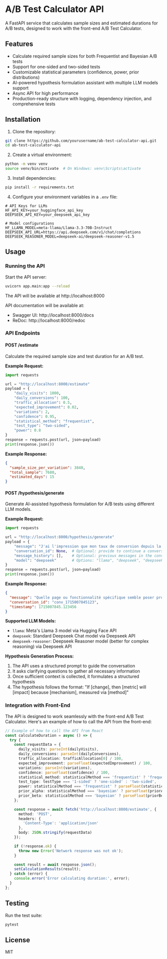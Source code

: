 # A/B Test Calculator API

A FastAPI service that calculates sample sizes and estimated durations for A/B tests, designed to work with the front-end A/B Test Calculator.

## Features

- Calculate required sample sizes for both Frequentist and Bayesian A/B tests
- Support for one-sided and two-sided tests
- Customizable statistical parameters (confidence, power, prior distributions)
- AI-powered hypothesis formulation assistant with multiple LLM models support
- Async API for high performance
- Production-ready structure with logging, dependency injection, and comprehensive tests

## Installation

1. Clone the repository:
```bash
git clone https://github.com/yourusername/ab-test-calculator-api.git
cd ab-test-calculator-api
```

2. Create a virtual environment:
```bash
python -m venv venv
source venv/bin/activate  # On Windows: venv\Scripts\activate
```

3. Install dependencies:
```bash
pip install -r requirements.txt
```

4. Configure your environment variables in a `.env` file:
```
# API Keys for LLMs
HF_API_KEY=your_huggingface_api_key
DEEPSEEK_API_KEY=your_deepseek_api_key

# Model configurations
HF_LLAMA_MODEL=meta-llama/Llama-3.3-70B-Instruct
DEEPSEEK_API_URL=https://api.deepseek.com/v1/chat/completions
DEEPSEEK_REASONER_MODEL=deepseek-ai/deepseek-reasoner-v1.5
```

## Usage

### Running the API

Start the API server:

```bash
uvicorn app.main:app --reload
```

The API will be available at http://localhost:8000

API documentation will be available at:
- Swagger UI: http://localhost:8000/docs
- ReDoc: http://localhost:8000/redoc

### API Endpoints

#### POST /estimate

Calculate the required sample size and test duration for an A/B test.

**Example Request:**

```python
import requests

url = "http://localhost:8000/estimate"
payload = {
    "daily_visits": 1000,
    "daily_conversions": 100,
    "traffic_allocation": 0.5,
    "expected_improvement": 0.02,
    "variations": 2,
    "confidence": 0.95,
    "statistical_method": "frequentist",
    "test_type": "two-sided",
    "power": 0.8
}
response = requests.post(url, json=payload)
print(response.json())
```

**Example Response:**

```json
{
  "sample_size_per_variation": 3840,
  "total_sample": 7680,
  "estimated_days": 15
}
```

#### POST /hypothesis/generate

Generate AI-assisted hypothesis formulation for A/B tests using different LLM models.

**Example Request:**

```python
import requests

url = "http://localhost:8000/hypothesis/generate"
payload = {
    "message": "J'ai l'impression que mon taux de conversion depuis la page produit a chuté, peut-être que la position du CTA est mal positionnée.",
    "conversation_id": None,  # Optional: provide to continue a conversation
    "message_history": [],    # Optional: previous messages in the conversation
    "model": "deepseek"       # Options: "llama", "deepseek", "deepseek-reasoner"
}
response = requests.post(url, json=payload)
print(response.json())
```

**Example Response:**

```json
{
  "message": "Quelle page ou fonctionnalité spécifique semble poser problème? Pourriez-vous me donner plus de détails sur cette page produit?",
  "conversation_id": "conv_1715007845123",
  "timestamp": 1715007845.123456
}
```

**Supported LLM Models:**
- `llama`: Meta's Llama 3 model via Hugging Face API
- `deepseek`: Standard Deepseek Chat model via Deepseek API
- `deepseek-reasoner`: Deepseek Reasoner model (better for complex reasoning) via Deepseek API

**Hypothesis Generation Process:**
1. The API uses a structured prompt to guide the conversation
2. It asks clarifying questions to gather all necessary information
3. Once sufficient context is collected, it formulates a structured hypothesis
4. The hypothesis follows the format: "If [change], then [metric] will [impact] because [mechanism], measured via [method]"

### Integration with Front-End

The API is designed to work seamlessly with the front-end A/B Test Calculator. Here's an example of how to call the API from the front-end:

```typescript
// Example of how to call the API from React
const calculateDuration = async () => {
  try {
    const requestData = {
      daily_visits: parseInt(dailyVisits),
      daily_conversions: parseInt(dailyConversions),
      traffic_allocation: trafficAllocation[0] / 100,
      expected_improvement: parseFloat(expectedImprovement) / 100,
      variations: parseInt(variations),
      confidence: parseFloat(confidence) / 100,
      statistical_method: statisticalMethod === 'frequentist' ? 'frequentist' : 'bayesian',
      test_type: testType === '1-sided' ? 'one-sided' : 'two-sided',
      power: statisticalMethod === 'frequentist' ? parseFloat(statisticalPower) / 100 : undefined,
      prior_alpha: statisticalMethod === 'bayesian' ? parseFloat(priorAlpha) : undefined,
      prior_beta: statisticalMethod === 'bayesian' ? parseFloat(priorBeta) : undefined
    };

    const response = await fetch('http://localhost:8000/estimate', {
      method: 'POST',
      headers: {
        'Content-Type': 'application/json'
      },
      body: JSON.stringify(requestData)
    });

    if (!response.ok) {
      throw new Error('Network response was not ok');
    }

    const result = await response.json();
    setCalculationResults(result);
  } catch (error) {
    console.error('Error calculating duration:', error);
  }
};
```

## Testing

Run the test suite:

```bash
pytest
```

## License

MIT 